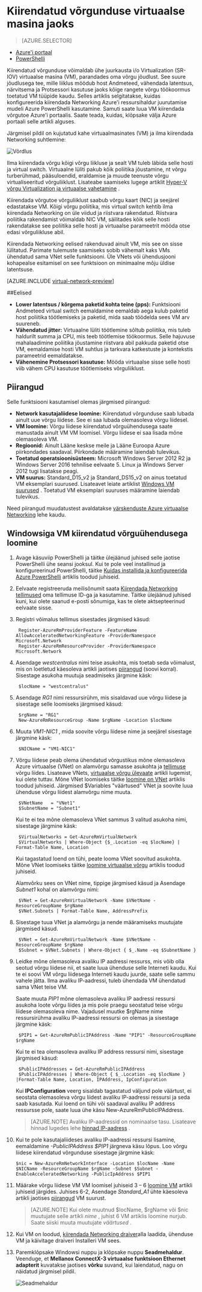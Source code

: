 <properties 
   pageTitle="Kiirendada networking virtuaalse masina - PowerShelli jaoks | Microsoft Azure'i"
   description="Saate teada, kuidas konfigureerida kiirendada Networking Azure virtuaalse masina, mis PowerShelli kaudu."
   services="virtual-network"
   documentationCenter="na"
   authors="jimdial"
   manager="carmonm"
   editor=""
   tags="azure-resource-manager"
/>
<tags 
   ms.service="virtual-network"
   ms.devlang="na"
   ms.topic="article"
   ms.tgt_pltfrm="na"
   ms.workload="infrastructure-services"
   ms.date="09/23/2016"
   ms.author="jdial" />

# <a name="accelerated-networking-for-a-virtual-machine"></a>Kiirendatud võrgunduse virtuaalse masina jaoks

> [AZURE.SELECTOR]
- [Azure'i portaal](virtual-network-accelerated-networking-portal.md)
- [PowerShelli](virtual-network-accelerated-networking-powershell.md)

Kiirendatud võrgunduse võimaldab ühe juurkausta i/o Virtualization (SR-IOV) virtuaalse masina (VM), parandades oma võrgu jõudlust. See suure jõudlusega tee, mille liiklus möödub host Andmeteed, vähendada latentsus, närvitsema ja Protsessori kasutuse jaoks kõige rangete võrgu töökoormus toetatud VM tüüpide kaudu. Selles artiklis selgitatakse, kuidas konfigureerida kiirendada Networking Azure'i ressursihaldur juurutamise mudeli Azure PowerShelli kasutamine. Samuti saate luua VM kiirendada võrgutoe Azure'i portaalis. Saate teada, kuidas, klõpsake välja Azure portaali selle artikli alguses.

Järgmisel pildil on kujutatud kahe virtuaalmasinates (VM) ja ilma kiirendada Networking suhtlemine:

![Võrdlus](./media/virtual-network-accelerated-networking-powershell/image1.png)

Ilma kiirendada võrgu kõigi võrgu liikluse ja sealt VM tuleb läbida selle hosti ja virtual switch. Virtuaalne lüliti pakub kõik poliitika jõustamine, nt võrgu turberühmad, pääsuloendid, eraldamise ja muude teenuste võrgu virtualiseeritud võrguliiklust. Lisateabe saamiseks lugege artiklit [Hyper-V võrgu Virtualization ja virtuaalse vahetamine](https://technet.microsoft.com/library/jj945275.aspx) .

Kiirendada võrgutoe võrguliiklust saabub võrgu kaart (NIC) ja seejärel edastatakse VM. Kõigi võrgu poliitika, mis virtual switch kehtib ilma kiirendada Networking on üle viidud ja riistvara rakendatud. Riistvara poliitika rakendamist võimaldab NIC VM, säilitades kõik selle hosti rakendatakse see poliitika selle hosti ja virtuaalse parameetrit mööda otse edasi võrguliikluse abil.

Kiirendada Networking eelised rakenduvad ainult VM, mis see on sisse lülitatud. Parimate tulemuste saamiseks sobib vähemalt kaks VMs ühendatud sama VNet selle funktsiooni.  Üle VNets või ühendusjooni kohapealse esitamisel on see funktsioon on minimaalne mõju üldise latentsuse.

[AZURE.INCLUDE [virtual-network-preview](../../includes/virtual-network-preview.md)]

##<a name="benefits"></a>Eelised

- **Lower latentsus / kõrgema paketid kohta teine (pps):** Funktsiooni Andmeteed virtual switch eemaldamine eemaldab aega kulub paketid host poliitika töötlemiseks ja paketid, mida saab töödelda sees VM arv suureneb.
- **Vähendatud jitter:** Virtuaalne lüliti töötlemine sõltub poliitika, mis tuleb haldurilt summa ja CPU, mis teeb töötlemise töökoormus. Selle hajuvuse mahalaadimine poliitika jõustamine riistvara abil pakkuda paketid otse VM, eemaldamise hosti VM suhtlus ja tarkvara katkestuste ja kontekstis parameetrid eemaldatakse.
- **Vähenemine Protsessori kasutuse:** Mööda virtuaalse sisse selle hosti viib vähem CPU kasutuse töötlemiseks võrguliiklust.

## <a name="limitations"></a>Piirangud

Selle funktsiooni kasutamisel olemas järgmised piirangud:
 
- **Network kasutajaliidese loomine:** Kiirendatud võrgunduse saab lubada ainult uue võrgu liidese.  See ei saa lubada olemasoleva võrgu liidesel.
- **VM loomine:** Võrgu liidese kiirendatud võrguühendusega saate manustada ainult VM VM loomisel. Võrgu liidese ei saa lisada mõne olemasoleva VM.
- **Regioonid:** Ainult Lääne keskse meile ja Lääne Euroopa Azure piirkondades saadaval. Piirkondade määramine laiendab tulevikus.
- **Toetatud operatsioonisüsteem:** Microsoft Windows Server 2012 R2 ja Windows Server 2016 tehnilise eelvaate 5. Linux ja Windows Server 2012 tugi lisatakse peagi.
- **VM suurus:** Standard_D15_v2 ja Standard_DS15_v2 on ainus toetatud VM eksemplari suurused. Lisateavet leiate artiklist [Windows VM suurused](../virtual-machines/virtual-machines-windows-sizes.md) . Toetatud VM eksemplari suuruses määramine laiendab tulevikus.

Need piirangud muudatustest avaldatakse [värskenduste Azure virtuaalse Networking](https://azure.microsoft.com/updates/accelerated-networking-in-preview) lehe kaudu.

## <a name="create-a-windows-vm-with-accelerated-networking"></a>Windowsiga VM kiirendatud võrguühendusega loomine

1. Avage käsuviip PowerShelli ja täitke ülejäänud juhised selle jaotise PowerShelli ühe seansi jooksul. Kui te pole veel installinud ja konfigureerinud PowerShelli, täitke [Kuidas installida ja konfigureerida Azure PowerShelli](../powershell-install-configure.md) artiklis toodud juhiseid.
2. Eelvaate registreeruda meilisõnumit saata [Kiirendada Networking tellimused](mailto:axnpreview@microsoft.com?subject=Request%20to%20enable%20subscription%20%3csubscription%20id%3e) oma tellimuse ID-ga ja kasutamine. Täitke ülejäänud juhised kuni, kui olete saanud e-posti sõnumiga, kas te olete aktsepteerinud eelvaate sisse.
3. Registri võimalus tellimus sisestades järgmised käsud:

        Register-AzureRmProviderFeature -FeatureName AllowAcceleratedNetworkingFeature -ProviderNamespace Microsoft.Network
        Register-AzureRmResourceProvider -ProviderNamespace Microsoft.Network

4. Asendage *westcentralus* nimi teise asukohta, mis toetab seda võimalust, mis on loetletud käesoleva artikli jaotises [piirangud](#limitations) (soovi korral). Sisestage asukoha muutuja seadmiseks järgmine käsk:

        $locName = "westcentralus"

5. Asendage *RG1* nimi ressursirühm, mis sisaldavad uue võrgu liidese ja sisestage selle loomiseks järgmised käsud:

        $rgName = "RG1"
        New-AzureRmResourceGroup -Name $rgName -Location $locName

6. Muuta *VM1-NIC1* , mida soovite võrgu liidese nime ja seejärel sisestage järgmine käsk:

        $NICName = "VM1-NIC1"

7. Võrgu liidese peab olema ühendatud võrgustikus mõne olemasoleva Azure virtuaalse (VNet) on alamvõrgu samasse asukohta ja [tellimuse](../azure-glossary-cloud-terminology.md#subscription) võrgu liides. Lisateave VNets, [virtuaalse võrgu ülevaate](virtual-networks-overview.md) artikli lugemist, kui olete tuttav. Mõne VNet loomiseks täitke [loomine on VNet](virtual-networks-create-vnet-arm-ps.md) artiklis toodud juhiseid. Järgmised $Variables "väärtused" VNet ja soovite luua ühenduse võrgu liidest alamvõrgu nime muuta.

        $VNetName   = "VNet1"
        $SubnetName = "Subnet1"

    Kui te ei tea mõne olemasoleva VNet sammus 3 valitud asukoha nimi, sisestage järgmine käsk:
        
        $VirtualNetworks = Get-AzureRmVirtualNetwork
        $VirtualNetworks | Where-Object {$_.Location -eq $locName} | Format-Table Name, Location
        
    Kui tagastatud loend on tühi, peate looma VNet soovitud asukohta. Mõne VNet loomiseks täitke [loomine virtuaalse võrgu](virtual-networks-create-vnet-arm-ps.md) artiklis toodud juhiseid.

    Alamvõrku sees on VNet nime, tippige järgmised käsud ja Asendage *Subnet1* kohal on alamvõrgu nimi:
        
        $VNet = Get-AzureRmVirtualNetwork -Name $VNetName -ResourceGroupName $rgName
        $VNet.Subnets | Format-Table Name, AddressPrefix

8. Sisestage tuua VNet ja alamvõrgu ja nende määramiseks muutujate järgmised käsud.

        $VNet = Get-AzureRmVirtualNetwork -Name $VNetName -ResourceGroupName $rgName
        $Subnet = $VNet.Subnets | Where-Object { $_.Name -eq $SubnetName }

9. Leidke mõne olemasoleva avaliku IP aadressi ressurss, mis võib olla seotud võrgu liidese nii, et saate luua ühenduse selle Interneti kaudu. Kui te ei soovi VM võrgu liidesega Interneti kaudu juurde, saate selle sammu vahele jätta. Ilma avaliku IP-aadressi, tuleb ühendada VM ühendatud sama VNet teise VM. 

    Saate muuta *PIP1* mõne olemasoleva avaliku IP aadressi ressursi asukoha loote võrgu liides ja mis pole praegu seostatud teise võrgu liidese olemasoleva nime. Vajadusel muutke $rgName nime ressursirühma avaliku IP-aadressi ressursi on olemas ja sisestage järgmine käsk:

        $PIP1 = Get-AzureRmPublicIPAddress -Name "PIP1" -ResourceGroupName $rgName

    Kui te ei tea olemasoleva avaliku IP address ressursi nimi, sisestage järgmised käsud:

        $PublicIPAddresses = Get-AzureRmPublicIPAddress
        $PublicIPAddresses | Where-Object { $_.Location -eq $locName } |Format-Table Name, Location, IPAddress, IpConfiguration

    Kui **IPConfiguration** veerg sisaldab tagastatud väljund pole väärtust, ei seostata olemasoleva võrgu liidest avaliku IP-aadressi ressursi ja seda saab kasutada. Kui loend on tühi või saadaval avaliku IP address ressursse pole, saate luua ühe käsu New-AzureRmPublicIPAddress.

    >[AZURE.NOTE] Avaliku IP-aadressid on nominaalse tasu. Lisateave hinnad lugedes lehe [hinnad IP-aadress](https://azure.microsoft.com/pricing/details/ip-addresses) .
10. Kui te pole kasutajaliideses avaliku IP-aadressi ressursi lisamine, eemaldamine *-PublicIPAddress $PIP1* järgneva käsu lõpus. Loo võrgu liidese kiirendatud võrgunduse sisestage järgmine käsk:

        $nic = New-AzureRmNetworkInterface -Location $locName -Name $NICName -ResourceGroupName $rgName -Subnet $Subnet -EnableAcceleratedNetworking -PublicIpAddress $PIP1 

11. Määrake võrgu liidese VM VM loomisel juhiseid 3 – 6 [loomine VM](../virtual-machines/virtual-machines-windows-ps-create.md) artikli juhiseid järgides. Juhises 6-2, Asendage *Standard_A1* ühte käesoleva artikli jaotises [piirangud](#limitations) VM suurust.

    >[AZURE.NOTE] Kui olete muutnud $locName, $rgName või $nic muutujate selle artikli *nime* , juhist 6 VM artiklis loomine nurjub. Saate siiski muuta muutujate *väärtused* .

12. Kui VM on loodud, [kiirendada Networking draiver](https://gallery.technet.microsoft.com/Azure-Accelerated-471b5d84)alla laadida, ühenduse VM ja käivitage draiveri Installeri VM sees.

13. Paremklõpsake Windowsi nuppu ja klõpsake nuppu **Seadmehaldur**. Veenduge, et **Mellanox ConnectX-3 virtuaalse funktsioon Ethernet adapterit** kuvatakse jaotises **võrku** suvand, kui laiendatud, nagu on näidatud järgmisel pildil.

    ![Seadmehaldur](./media/virtual-network-accelerated-networking-powershell/image2.png)